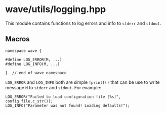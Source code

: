 # wave/utils/logging.hpp

This module contains functions to log errors and info to `stderr` and `stdout`.


## Macros

    namespace wave {

    #define LOG_ERROR(M, ...)
    #define LOG_INFO(M, ...)

    }  // end of wave namespace

`LOG_ERROR` and `LOG_INFO` both are simple `fprintf()` that can be use to write message `M` to `stderr` and `stdout`. For example:

    LOG_ERROR("Failed to load configuration file [%s]", config_file.c_str());
    LOG_INFO("Parameter was not found! Loading defaults!");
